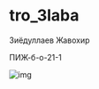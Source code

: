 # tro_3laba
Зиёдуллаев Жавохир 

ПИЖ-б-о-21-1

![img](https://sanada.club/uploads/posts/2021-11/1637785591_66-sanada-club-p-avatarka-kot-70.jpg)
